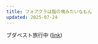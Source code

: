 ```yaml
---
title: フォアグラは脂の塊みたいなもん
updated: 2025-07-24
---
```

ブダペスト旅行中 ([link](https://sotaro.io/travel/2025-07-24-budapest))